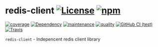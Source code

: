 # redis-client [![License][license-image]][license-url] [![npm][npm-image]][npm-url]

[![coverage][nyc-cov-image]][github-url] [![Dependency][depencency-image]][dependency-url] [![maintenance][maintenance-image]][npmsio-url] [![quality][quality-image]][npmsio-url] [![GitHub CI (test)][github-test-image]][github-test-url] [![Travis][travis-image]][travis-url]

`redis-client` - Indepencent redis client library

[depencency-image]:https://img.shields.io/librariesio/release/npm/@kei-g/redis-client?logo=nodedotjs
[dependency-url]:https://npmjs.com/package/@kei-g/redis-client?activeTab=dependencies
[github-test-image]:https://github.com/kei-g/redis-client/actions/workflows/main.yml/badge.svg
[github-test-url]:https://github.com/kei-g/redis-client/actions/workflows/main.yml
[github-url]:https://github.com/kei-g/redis-client
[license-image]:https://img.shields.io/github/license/kei-g/redis-client
[license-url]:https://opensource.org/licenses/BSD-3-Clause
[maintenance-image]:https://img.shields.io/npms-io/maintenance-score/@kei-g/redis-client?logo=npm
[npm-image]:https://img.shields.io/npm/v/@kei-g/redis-client?logo=npm
[npm-url]:https://npmjs.com/@kei-g/redis-client
[npmsio-url]:https://npms.io/search?q=%40kei-g%2Fredis-client
[nyc-cov-image]:https://img.shields.io/nycrc/kei-g/redis-client?config=.nycrc.json&label=coverage&logo=mocha
[quality-image]:https://img.shields.io/npms-io/quality-score/@kei-g/redis-client?logo=npm
[travis-image]:https://img.shields.io/travis/com/kei-g/redis-client/main.svg?label=test&logo=travis
[travis-url]:https://app.travis-ci.com/kei-g/redis-client
